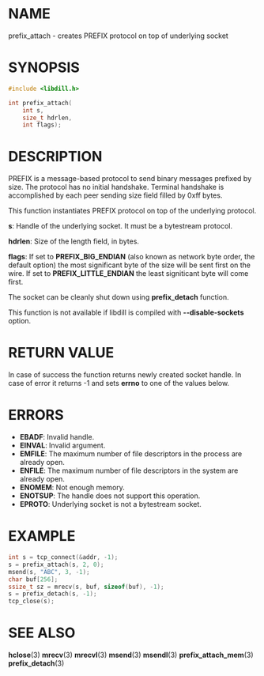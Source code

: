# NAME

 prefix_attach - creates PREFIX protocol on top of underlying socket

# SYNOPSIS

```c
#include <libdill.h>

int prefix_attach(
    int s,
    size_t hdrlen,
    int flags);
```

# DESCRIPTION

 PREFIX  is a message-based protocol to send binary messages prefixed by size. The protocol has no initial handshake. Terminal handshake is accomplished by each peer sending size field filled by 0xff bytes.

 This function instantiates PREFIX protocol on top of the underlying protocol.

 **s**: Handle of the underlying socket. It must be a bytestream protocol.

 **hdrlen**: Size of the length field, in bytes.

 **flags**: If set to **PREFIX_BIG_ENDIAN** (also known as network byte order, the default option) the most significant byte of the size will be sent first on the wire. If set to **PREFIX_LITTLE_ENDIAN** the least signiticant byte will come first.

 The socket can be cleanly shut down using **prefix_detach** function.

 This function is not available if libdill is compiled with **--disable-sockets** option.

# RETURN VALUE

 In case of success the function returns newly created socket handle. In case of error it returns -1 and sets **errno** to one of the values below.

# ERRORS

* **EBADF**: Invalid handle.
* **EINVAL**: Invalid argument.
* **EMFILE**: The maximum number of file descriptors in the process are already open.
* **ENFILE**: The maximum number of file descriptors in the system are already open.
* **ENOMEM**: Not enough memory.
* **ENOTSUP**: The handle does not support this operation.
* **EPROTO**: Underlying socket is not a bytestream socket.

# EXAMPLE

```c
int s = tcp_connect(&addr, -1);
s = prefix_attach(s, 2, 0);
msend(s, "ABC", 3, -1);
char buf[256];
ssize_t sz = mrecv(s, buf, sizeof(buf), -1);
s = prefix_detach(s, -1);
tcp_close(s);
```

# SEE ALSO

 **hclose**(3) **mrecv**(3) **mrecvl**(3) **msend**(3) **msendl**(3) **prefix_attach_mem**(3) **prefix_detach**(3) 

